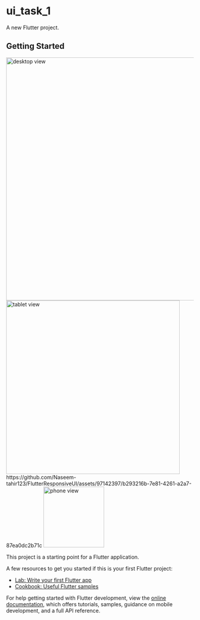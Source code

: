 # ui_task_1

A new Flutter project.

## Getting Started
<img width="652" alt="desktop view" src="https://github.com/Naseem-tahir123/FlutterResponsiveUI/assets/97142397/35f81fe0-f72c-4786-8511-d69a0dfef371">
<img width="466" alt="tablet view" src="https://github.com/Naseem-tahir123/FlutterResponsiveUI/assets/97142397/3e7d9eae-cc6d-4875-9299-318b82f5196f">
https://github.com/Naseem-tahir123/FlutterResponsiveUI/assets/97142397/b293216b-7e81-4261-a2a7-87ea0dc2b71c
<img width="163" alt="phone view" src="https://github.com/Naseem-tahir123/FlutterResponsiveUI/assets/97142397/15451fe1-07e5-41ed-a338-58a2e0418507">

This project is a starting point for a Flutter application.

A few resources to get you started if this is your first Flutter project:

- [Lab: Write your first Flutter app](https://docs.flutter.dev/get-started/codelab)
- [Cookbook: Useful Flutter samples](https://docs.flutter.dev/cookbook)

For help getting started with Flutter development, view the
[online documentation](https://docs.flutter.dev/), which offers tutorials,
samples, guidance on mobile development, and a full API reference.
